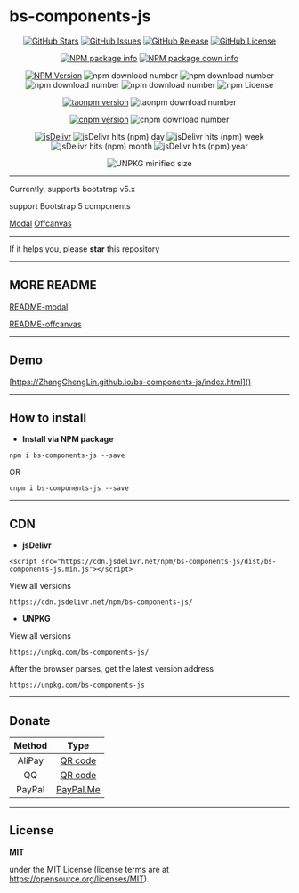 # bs-components-js

<p align="center">
<a href="https://github.com/ZhangChengLin/bs-components-js" target="_blank"><img alt="GitHub Stars" title="GitHub Stars" src="https://img.shields.io/github/stars/ZhangChengLin/bs-components-js.svg?style=social"></a>
<a href="https://github.com/ZhangChengLin/bs-components-js/issues" target="_blank"><img alt="GitHub Issues" title="GitHub Issues" src="https://img.shields.io/github/issues/ZhangChengLin/bs-components-js.svg"></a>
<a href="https://github.com/ZhangChengLin/bs-components-js/releases" target="_blank"><img alt="GitHub Release" title="GitHub Release" src="https://img.shields.io/github/release/ZhangChengLin/bs-components-js.svg"></a>
<a href="https://github.com/ZhangChengLin/bs-components-js/blob/master/LICENSE" target="_blank"><img alt="GitHub License" title="GitHub License" src="https://img.shields.io/github/license/ZhangChengLin/bs-components-js.svg"></a>
</p>

<p align="center">
<a href="https://nodei.co/npm/bs-components-js" target="_blank" title="NPM package info"><img src="https://nodei.co/npm/bs-components-js.png?downloads=true&downloadRank=true&stars=true&compact=false&mini=false" alt="NPM package info" title="NPM package info"></a>
<a href="https://nodei.co/npm/bs-components-js/" title="NPM package down info"><img src="https://nodei.co/npm-dl/bs-components-js.png?months=12&height=2" alt="NPM package down info" title="NPM package down info"></a>
</p>

<p align="center">
<a href="https://www.npmjs.com/package/bs-components-js" target="_blank"><img alt="NPM Version" title="NPM Package" src="https://img.shields.io/npm/v/bs-components-js.svg"></a>
<img alt="npm download number" src="https://img.shields.io/npm/dt/bs-components-js.svg">
<img alt="npm download number" src="https://img.shields.io/npm/dy/bs-components-js.svg">
<img alt="npm download number" src="https://img.shields.io/npm/dm/bs-components-js.svg">
<img alt="npm download number" src="https://img.shields.io/npm/dw/bs-components-js.svg">
<img alt="npm License" src="https://img.shields.io/npm/l/bs-components-js.svg">
</p>

<p align="center">
<a href="https://npm.taobao.org/package/bs-components-js" target="_blank" title="taonpm version"><img src="https://npm.taobao.org/badge/v/bs-components-js.svg" alt="taonpm version" title="taonpm version"></a>
<img src="https://npm.taobao.org/badge/d/bs-components-js.svg" alt="taonpm download number">
</p>

<p align="center">
<a href="https://cnpmjs.org/package/bs-components-js" target="_blank" title="cnpm version"><img src="https://cnpmjs.org/badge/v/bs-components-js.svg" alt="cnpm version" title="cnpm version"></a>
<img src="https://cnpmjs.org/badge/d/bs-components-js.svg" alt="cnpm download number">
</p>

<p align="center">
<a href="https://www.jsdelivr.com/package/npm/bs-components-js" target="_blank" title="jsDelivr"><img src="https://img.shields.io/badge/jsDelivr-jsDelivr-orange.svg" alt="jsDelivr" title="jsDelivr"></a>
<img src="https://img.shields.io/jsdelivr/npm/hd/bs-components-js.svg" alt="jsDelivr hits (npm) day" title="jsDelivr hits (npm) day">
<img src="https://img.shields.io/jsdelivr/npm/hw/bs-components-js.svg" alt="jsDelivr hits (npm) week" title="jsDelivr hits (npm) week">
<img src="https://img.shields.io/jsdelivr/npm/hm/bs-components-js.svg" alt="jsDelivr hits (npm) month" title="jsDelivr hits (npm) month">
<img src="https://img.shields.io/jsdelivr/npm/hy/bs-components-js.svg" alt="jsDelivr hits (npm) year" title="jsDelivr hits (npm) year">
</p>

<p align="center">
<img src="https://badgen.net/badgesize/normal/https/unpkg.com/bs-components-js/dist/bs-components-js.min.js" alt="UNPKG minified size" title="UNPKG minified size">
</p>


---

Currently, supports bootstrap v5.x

support Bootstrap 5 components

[Modal](https://getbootstrap.com/docs/5.1/components/modal/)
[Offcanvas](https://getbootstrap.com/docs/5.1/components/offcanvas/)


---

If it helps you, please **star** this repository


---

## MORE README

[README-modal](/README-modal.md)

[README-offcanvas](/README-offcanvas.md)


---

## Demo

[https://ZhangChengLin.github.io/bs-components-js/index.html]()

---

## How to install

- **Install via NPM package**

```
npm i bs-components-js --save
```

OR

```
cnpm i bs-components-js --save
```

---

## CDN

- **jsDelivr**

```
<script src="https://cdn.jsdelivr.net/npm/bs-components-js/dist/bs-components-js.min.js"></script>
```

View all versions

```
https://cdn.jsdelivr.net/npm/bs-components-js/
```

- **UNPKG**

View all versions

```
https://unpkg.com/bs-components-js/
```

After the browser parses, get the latest version address

```
https://unpkg.com/bs-components-js
```

---

## Donate

|   Method   |                              Type                               |
|:----------:|:---------------------------------------------------------------:|
|   AliPay   | [QR code](https://ZhangChengLin.github.io/image/pay-alipay.jpg) |
|     QQ     |   [QR code](https://ZhangChengLin.github.io/image/pay-qq.png)   |
|   PayPal   |        [PayPal.Me](https://www.paypal.me/ZhangChengLin)         |

---

## License

**MIT**

under the MIT License (license terms are at https://opensource.org/licenses/MIT).


